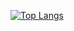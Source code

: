 [![Top Langs](https://github-readme-stats.vercel.app/api/top-langs/?username=TomaSajt&layout=compact)](https://github.com/anuraghazra/github-readme-stats)
